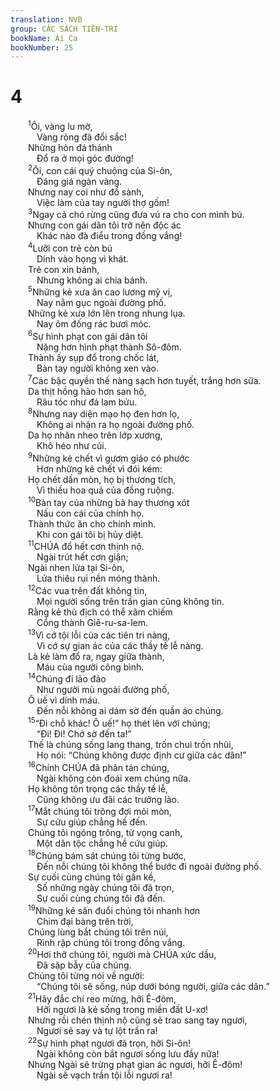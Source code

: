 ```yaml
---
translation: NVB
group: CÁC SÁCH TIÊN-TRI
bookName: Ai Ca 
bookNumber: 25
---
```


<div class="title"><h1>4</h1></div>
<span class="verse ca_4_1">  <sup>1</sup>Ôi, vàng lu mờ, <br/>   Vàng ròng đã đổi sắc! <br/>  Những hòn đá thánh <br/>   Đổ ra ở mọi góc đường! <br/></span>
<span class="verse ca_4_2">  <sup>2</sup>Ôi, con cái quý chuộng của Si-ôn, <br/>   Đáng giá ngàn vàng. <br/>  Nhưng nay coi như đồ sành, <br/>   Việc làm của tay người thợ gốm! <br/></span>
<span class="verse ca_4_3">  <sup>3</sup>Ngay cả chó rừng cũng đưa vú ra cho con mình bú. <br/>  Nhưng con gái dân tôi trở nên độc ác <br/>   Khác nào đà điểu trong đồng vắng! <br/></span>
<span class="verse ca_4_4">  <sup>4</sup>Lưỡi con trẻ còn bú <br/>   Dính vào họng vì khát. <br/>  Trẻ con xin bánh, <br/>   Nhưng không ai chia bánh. <br/></span>
<span class="verse ca_4_5">  <sup>5</sup>Những kẻ xưa ăn cao lương mỹ vị, <br/>   Nay nằm gục ngoài đường phố. <br/>  Những kẻ xưa lớn lên trong nhung lụa. <br/>   Nay ôm đống rác bươi móc. <br/></span>
<span class="verse ca_4_6">  <sup>6</sup>Sự hình phạt con gái dân tôi <br/>   Nặng hơn hình phạt thành Sô-đôm. <br/>  Thành ấy sụp đổ trong chốc lát, <br/>   Bàn tay người không xen vào. <br/></span>
<span class="verse ca_4_7">  <sup>7</sup>Các bậc quyền thế nàng sạch hơn tuyết, trắng hơn sữa. <br/>  Da thịt hồng hào hơn san hô, <br/>   Râu tóc như đá lam bửu. <br/></span>
<span class="verse ca_4_8">  <sup>8</sup>Nhưng nay diện mạo họ đen hơn lọ, <br/>   Không ai nhận ra họ ngoài đường phố. <br/>  Da họ nhăn nheo trên lớp xương, <br/>   Khô héo như củi. <br/></span>
<span class="verse ca_4_9">  <sup>9</sup>Những kẻ chết vì gươm giáo có phước <br/>   Hơn những kẻ chết vì đói kém: <br/>  Họ chết dần mòn, họ bị thương tích, <br/>   Vì thiếu hoa quả của đồng ruộng. <br/></span>
<span class="verse ca_4_10">  <sup>10</sup>Bàn tay của những bà hay thương xót <br/>   Nấu con cái của chính họ. <br/>  Thành thức ăn cho chính mình. <br/>   Khi con gái tôi bị hủy diệt. <br/></span>
<span class="verse ca_4_11">  <sup>11</sup>CHÚA đổ hết cơn thịnh nộ. <br/>   Ngài trút hết cơn giận; <br/>  Ngài nhen lửa tại Si-ôn, <br/>   Lửa thiêu rụi nền móng thành. <br/></span>
<span class="verse ca_4_12">  <sup>12</sup>Các vua trên đất không tin, <br/>   Mọi người sống trên trần gian cũng không tin. <br/>  Rằng kẻ thù địch có thể xâm chiếm <br/>   Cổng thành Giê-ru-sa-lem. <br/></span>
<span class="verse ca_4_13">  <sup>13</sup>Vì cớ tội lỗi của các tiên tri nàng, <br/>   Vì cớ sự gian ác của các thầy tế lễ nàng. <br/>  Là kẻ làm đổ ra, ngay giữa thành, <br/>   Máu của người công bình. <br/></span>
<span class="verse ca_4_14">  <sup>14</sup>Chúng đi lảo đảo <br/>   Như người mù ngoài đường phố, <br/>  Ô uế vì dính máu. <br/>   Đến nỗi không ai dám sờ đến quần áo chúng. <br/></span>
<span class="verse ca_4_15">  <sup>15</sup>“Đi chỗ khác! Ô uế!” họ thét lên với chúng; <br/>   “Đi! Đi! Chớ sờ đến ta!” <br/>  Thế là chúng sống lang thang, trốn chui trốn nhũi, <br/>   Họ nói: “Chúng không được định cư giữa các dân!” <br/></span>
<span class="verse ca_4_16">  <sup>16</sup>Chính CHÚA đã phân tán chúng, <br/>   Ngài không còn đoái xem chúng nữa. <br/>  Họ không tôn trọng các thầy tế lễ, <br/>   Cũng không ưu đãi các trưởng lão. <br/></span>
<span class="verse ca_4_17">  <sup>17</sup>Mắt chúng tôi trông đợi mỏi mòn, <br/>   Sự cứu giúp chẳng hề đến. <br/>  Chúng tôi ngóng trông, từ vọng canh, <br/>   Một dân tộc chẳng hề cứu giúp. <br/></span>
<span class="verse ca_4_18">  <sup>18</sup>Chúng bám sát chúng tôi từng bước, <br/>   Đến nỗi chúng tôi không thể bước đi ngoài đường phố. <br/>  Sự cuối cùng chúng tôi gần kề, <br/>   Số những ngày chúng tôi đã trọn, <br/>   Sự cuối cùng chúng tôi đã đến. <br/></span>
<span class="verse ca_4_19">  <sup>19</sup>Những kẻ săn đuổi chúng tôi nhanh hơn <br/>   Chim đại bàng trên trời, <br/>  Chúng lùng bắt chúng tôi trên núi, <br/>   Rình rập chúng tôi trong đồng vắng. <br/></span>
<span class="verse ca_4_20">  <sup>20</sup>Hơi thở chúng tôi, người mà CHÚA xức dầu, <br/>   Đã sập bẫy của chúng. <br/>  Chúng tôi từng nói về người: <br/>   “Chúng tôi sẽ sống, núp dưới bóng người, giữa các dân.” <br/></span>
<span class="verse ca_4_21">  <sup>21</sup>Hãy đắc chí reo mừng, hỡi Ê-đôm, <br/>   Hỡi ngươi là kẻ sống trong miền đất U-xơ! <br/>  Nhưng rồi chén thịnh nộ cũng sẽ trao sang tay ngươi, <br/>   Ngươi sẽ say và tự lột trần ra! <br/></span>
<span class="verse ca_4_22">  <sup>22</sup>Sự hình phạt ngươi đã trọn, hỡi Si-ôn! <br/>   Ngài không còn bắt ngươi sống lưu đầy nữa! <br/>  Nhưng Ngài sẽ trừng phạt gian ác ngươi, hỡi Ê-đôm! <br/>   Ngài sẽ vạch trần tội lỗi ngươi ra! <br/></span>

